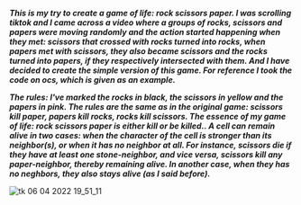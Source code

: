 ***This is my try to create a game of life: rock scissors paper. I was scrolling tiktok and I came across a video where a groups of rocks, scissors and papers were moving randomly and the action started happening when they met: scissors that crossed with rocks turned into rocks, when papers met with scissors, they also became scissors and the rocks turned into papers, if they respectively intersected with them. And I have decided to create the simple version of this game. For reference I took the code on ocs, which is given as an example.***

***The rules:
I've marked the rocks in black, the scissors in yellow and the papers in pink. The rules are the same as in the original game: scissors kill paper, papers kill rocks, rocks kill scissors. The essence of my game of life: rock scissors paper is either kill or be killed.. A cell can remain alive in two cases: when the character of the cell is stronger than its neighbor(s), or when it has no neighbor at all.
For instance, scissors die if they have at least one stone-neighbor, and vice versa, scissors kill any paper-neighbor, thereby remaining alive. In another case, when they has no neghbors, they also stays alive (as I said before).***

![tk 06 04 2022 19_51_11](https://user-images.githubusercontent.com/100347662/162035677-40c35767-61de-4540-af0f-30d1e5a58497.png)

